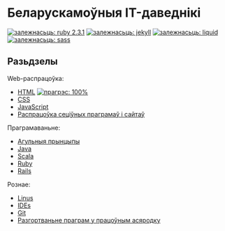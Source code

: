 # Беларускамоўныя IT-даведнікі
[![залежнасьць: ruby 2.3.1](https://img.shields.io/badge/%D0%B7%D0%B0%D0%BB%D0%B5%D0%B6%D0%BD%D0%B0%D1%81%D1%8C%D1%86%D1%8C-ruby%202.3.1p112-green.svg)](https://www.ruby-lang.org/en/)
[![залежнасьць: jekyll](https://img.shields.io/badge/%D0%B7%D0%B0%D0%BB%D0%B5%D0%B6%D0%BD%D0%B0%D1%81%D1%8C%D1%86%D1%8C-jekyll-green.svg)](http://jekyllrb.com/)
[![залежнасьць: liquid](https://img.shields.io/badge/%D0%B7%D0%B0%D0%BB%D0%B5%D0%B6%D0%BD%D0%B0%D1%81%D1%8C%D1%86%D1%8C-liquid-green.svg)](http://shopify.github.io/liquid/)
[![залежнасьць: sass](https://img.shields.io/badge/%D0%B7%D0%B0%D0%BB%D0%B5%D0%B6%D0%BD%D0%B0%D1%81%D1%8C%D1%86%D1%8C-sass-green.svg)](http://sass-lang.com/)

## Разьдзелы

Web-распрацоўка:

* [HTML](https://yurtsevich.github.io/refs/html/) [![прагрэс: 100%](https://img.shields.io/badge/%D0%BF%D1%80%D0%B0%D0%B3%D1%80%D1%8D%D1%81-100%25-brightgreen.svg)]()
* [CSS](https://yurtsevich.github.io/refs/css/)
* [JavaScript](https://yurtsevich.github.io/refs/js/)
* [Распрацоўка сеціўных праграмаў і сайтаў](https://yurtsevich.github.io/refs/web/)

Праграмаваньне:

* [Агульныя прынцыпы](https://yurtsevich.github.io/refs/coding/)
* [Java](https://yurtsevich.github.io/refs/java/)
* [Scala](https://yurtsevich.github.io/refs/scala/)
* [Ruby](https://yurtsevich.github.io/refs/ruby/)
* [Rails](https://yurtsevich.github.io/refs/rails/)

Рознае:

* [Linus](https://yurtsevich.github.io/refs/linux/)
* [IDEs](https://yurtsevich.github.io/refs/ides/)
* [Git](https://yurtsevich.github.io/refs/git/)
* [Разгортваньне праграм у працоўным асяродку](https://yurtsevich.github.io/refs/deploy/)

